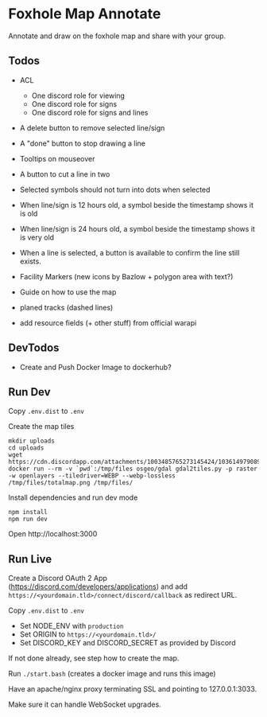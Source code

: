 # Foxhole Map Annotate

Annotate and draw on the foxhole map and share with your group.

## Todos

* ACL
  * One discord role for viewing
  * One discord role for signs
  * One discord role for signs and lines
* A delete button to remove selected line/sign
* A "done" button to stop drawing a line
* Tooltips on mouseover
* A button to cut a line in two
* Selected symbols should not turn into dots when selected
* When line/sign is 12 hours old, a symbol beside the timestamp shows it is old
* When line/sign is 24 hours old, a symbol beside the timestamp shows it is very old 
* When a line is selected, a button is available to confirm the line still exists.
* Facility Markers (new icons by Bazlow + polygon area with text?)
* Guide on how to use the map

* planed tracks (dashed lines)
* add resource fields (+ other stuff) from official warapi

## DevTodos

* Create and Push Docker Image to dockerhub?

## Run Dev

Copy `.env.dist` to `.env`

Create the map tiles
```
mkdir uploads
cd uploads
wget https://cdn.discordapp.com/attachments/1003485765273145424/1036149790897098772/totalmap.png
docker run --rm -v `pwd`:/tmp/files osgeo/gdal gdal2tiles.py -p raster -w openlayers --tiledriver=WEBP --webp-lossless /tmp/files/totalmap.png /tmp/files/
```

Install dependencies and run dev mode
```
npm install
npm run dev
```

Open http://localhost:3000

## Run Live

Create a Discord OAuth 2 App (https://discord.com/developers/applications) and add `https://<yourdomain.tld>/connect/discord/callback` as redirect URL.

Copy `.env.dist` to `.env`

* Set NODE_ENV with `production`
* Set ORIGIN to `https://<yourdomain.tld>/`
* Set DISCORD_KEY and DISCORD_SECRET as provided by Discord

If not done already, see step how to create the map.

Run `./start.bash` (creates a docker image and runs this image)

Have an apache/nginx proxy terminating SSL and pointing to 127.0.0.1:3033.

Make sure it can handle WebSocket upgrades.
